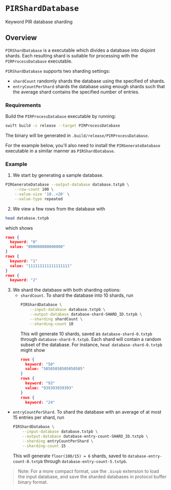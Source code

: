 # ``PIRShardDatabase``

Keyword PIR database sharding

## Overview

`PIRShardDatabase` is a executable which divides a database into disjoint shards.
Each resulting shard is suitable for processing with the `PIRProcessDatabase` executable.

`PIRShardDatabase` supports two sharding settings:
* `shardCount` randomly shards the database using the specified of shards.
* `entryCountPerShard` shards the database using enough shards such that the average shard contains the specified number of entries.

### Requirements
Build the `PIRProcessDatabase` executable by running:
```sh
swift build -c release --target PIRProcessDatabase
```
The binary will be generated in `.build/release/PIRProcessDatabase`.


For the example below, you'll also need to install the `PIRGenerateDatabase` executable in a similar manner as `PIRShardDatabase`.

### Example

1. We start by generating a sample database.
```sh
PIRGenerateDatabase --output-database database.txtpb \
    --row-count 100 \
    --value-size '10..<20' \
    --value-type repeated
```

2. We view a few rows from the database with

```sh
head database.txtpb
```
which shows
```json
rows {
  keyword: "0"
  value: "000000000000000"
}
rows {
  keyword: "1"
  value: "111111111111111111"
}
rows {
  keyword: "2"
```

3. We shard the database with both sharding options:
    * `shardCount`.
        To shard the database into 10 shards, run
        ```sh
        PIRShardDatabase \
            --input-database database.txtpb \
            --output-database database-shard-SHARD_ID.txtpb \
            --sharding shardCount \
            --sharding-count 10
        ```
        This will generate 10 shards, saved as `database-shard-0.txtpb` through `database-shard-9.txtpb`.
        Each shard will contain a random subset of the database.
        For instance, `head database-shard-0.txtpb` might show
        ```json
        rows {
          keyword: "50"
          value: "50505050505050505"
        }
        rows {
          keyword: "93"
          value: "939393939393"
        }
        rows {
          keyword: "24"
        ```

  * `entryCountPerShard`. To shard the database with an average of at most 15 entries per shard, run
    ```sh
    PIRShardDatabase \
        --input-database database.txtpb \
        --output-database database-entry-count-SHARD_ID.txtpb \
        --sharding entryCountPerShard \
        --sharding-count 15
    ```
    This will generate `floor(100/15) = 6` shards, saved to `database-entry-count-0.txtpb` through `database-entry-count-5.txtpb`.

> Note: For a more compact format, use the `.binpb` extension to load the input database, and save the sharded databases in protocol buffer binary format.
